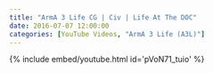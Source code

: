 ```yaml
---
title: "ArmA 3 Life CG | Civ | Life At The DOC"
date: 2016-07-07 12:00:00
categories: [YouTube Videos, "ArmA 3 Life (A3L)"]
---
```

{% include embed/youtube.html id='pVoN71_tuio' %}